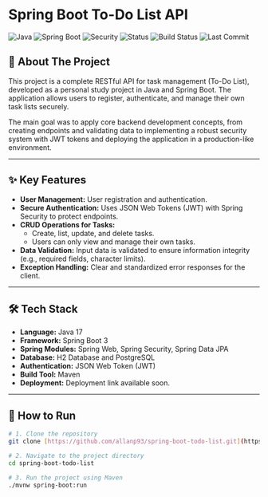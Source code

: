 # Spring Boot To-Do List API

![Java](https://img.shields.io/badge/Java-17-blue)
![Spring Boot](https://img.shields.io/badge/Spring%20Boot-3.3.x-brightgreen)
![Security](https://img.shields.io/badge/Security-JWT-purple)
![Status](https://img.shields.io/badge/Status-Work_In_Progress-yellow)
![Build Status](https://img.shields.io/github/actions/workflow/status/seu-usuario/seu-repo/main.yml)
![Last Commit](https://img.shields.io/github/last-commit/seu-usuario/seu-repo)

## 🎯 About The Project

This project is a complete RESTful API for task management (To-Do List), developed as a personal study project in Java and Spring Boot. The application allows users to register, authenticate, and manage their own task lists securely.

The main goal was to apply core backend development concepts, from creating endpoints and validating data to implementing a robust security system with JWT tokens and deploying the application in a production-like environment.

---

## ✨ Key Features

-   **User Management:** User registration and authentication.
-   **Secure Authentication:** Uses JSON Web Tokens (JWT) with Spring Security to protect endpoints.
-   **CRUD Operations for Tasks:**
    -   Create, list, update, and delete tasks.
    -   Users can only view and manage their own tasks.
-   **Data Validation:** Input data is validated to ensure information integrity (e.g., required fields, character limits).
-   **Exception Handling:** Clear and standardized error responses for the client.

---

## 🛠️ Tech Stack

-   **Language:** Java 17
-   **Framework:** Spring Boot 3
-   **Spring Modules:** Spring Web, Spring Security, Spring Data JPA
-   **Database:** H2 Database and PostgreSQL
-   **Authentication:** JSON Web Token (JWT)
-   **Build Tool:** Maven
-   **Deployment:** Deployment link available soon.

---

## 🚀 How to Run

```bash
# 1. Clone the repository
git clone [https://github.com/allanp93/spring-boot-todo-list.git](https://github.com/allanp93/spring-boot-todo-api.git)

# 2. Navigate to the project directory
cd spring-boot-todo-list

# 3. Run the project using Maven
./mvnw spring-boot:run
